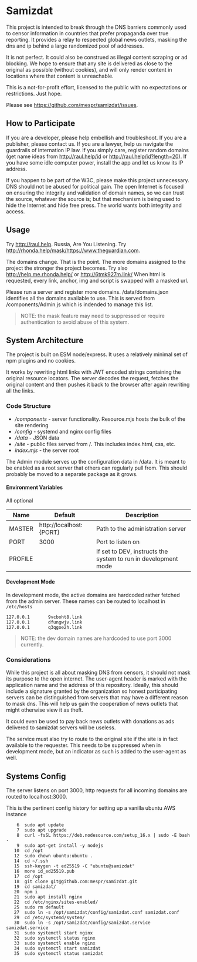 # Samizdat

This project is intended to break through the DNS barriers commonly used
to censor information in countries that prefer propaganda over true reporting.
It provides a relay to respected global news outlets, masking the dns and ip
behind a large randomized pool of addresses.

It is not perfect. It could also be construed as illegal content scraping or
ad blocking. We hope to ensure that any site is delivered as close
to the original as possible (without cookies), and will only render content
in locations where that content is unreachable.

This is a not-for-profit effort, licensed to the public with no expectations
or restrictions. Just hope.

Please see https://github.com/mespr/samizdat/issues.

## How to Participate
If you are a developer, please help embellish and troubleshoot. If you are a
publisher, please contact us. If you are a lawyer, help us navigate the guardrails
of internation IP law. If you simply care, register random domains (get name
ideas from http://raul.help/id or http://raul.help/id?length=20). If you have
some idle computer power, install the app and let us know its IP address.

If you happen to be part of the W3C, please make this project unnecessary.
DNS should not be abused for political gain. The open Internet is focused on
ensuring the integrity and validation of domain names, so we can trust the
source, whatever the source is; but that mechanism is being used to hide the
Internet and hide free press. The world wants both integrity and access.


## Usage

Try http://raul.help. Russia, Are You Listening. Try http://rhonda.help/mask/https://www.theguardian.com.

The domains change. That is the point. The more domains assigned to the project
the stronger the project becomes. Try also http://help.me.rhonda.help/ or http://6tmk927m.link/
When html is requested, every link, anchor, img and script is swapped with a masked url.

Please run a server and register more domains. /data/domains.json identifies
all the domains available to use. This is served from /components/Admin.js
which is indended to manage this list.

>NOTE: the mask feature may need to suppressed or require authentication to avoid
> abuse of this system.

## System Architecture
The project is built on ESM node/express. It uses a relatively minimal set of 
npm plugins and no cookies.

It works by rewriting html links with JWT encoded strings containing the original
resource locators. The server decodes the request, fetches the original content
and then pushes it back to the browser after again rewriting all the links.

### Code Structure
* */components* - server functionality. Resource.mjs hosts the bulk of the site rendering
* */config* - systemd and nginx config files
* */data* - JSON data
* */site* - public files served from /. This includes index.html, css, etc.
* *index.mjs* - the server root 

The Admin module serves up the configuration data in /data. It is meant
to be enabled as a root server that others can regularly pull from. This
should probably be moved to a separate package as it grows.

#### Environment Variables
All optional

| Name    | Default                 | Description                                                    |
|---------|-------------------------|----------------------------------------------------------------|
| MASTER  | http://localhost:{PORT} | Path to the administration server                              |
| PORT    | 3000                    | Port to listen on                                              |
| PROFILE |                         | If set to DEV, instructs the system to run in development mode |

#### Development Mode
In development mode, the active domains are hardcoded rather fetched from the
admin server. These names can be routed to localhost in `/etc/hosts`
```shell
127.0.0.1       9vcboht8.link
127.0.0.1       dfungwjv.link
127.0.0.1       q3qgoe2h.link
```
>NOTE: the dev domain names are hardcoded to use port 3000 currently.
### Considerations

While this project is all about masking DNS from censors,
it should not mask its purpose to the open internet. The user-agent
header is marked with the application name and the address of this
repository. Ideally, this should include a signature granted
by the organization so honest participating servers can be 
distinguished from servers that may have a different reason to
mask dns. This will help us gain the cooperation of news outlets 
that might otherwise view it as theft.

It could even be used to pay back news outlets with donations as ads
delivered to samizdat servers will be useless.

The service must also try to route to the original site if the site
is in fact available to the requester. This needs to be suppressed
when in development mode, but an indicator as such is added to the
user-agent as well.

## Systems Config
The server listens on port 3000, http requests for all incoming domains are
routed to localhost:3000.

This is the pertinent config history for setting up a vanilla ubuntu AWS instance

```shell
    6  sudo apt update
    7  sudo apt upgrade
    8  curl -fsSL https://deb.nodesource.com/setup_16.x | sudo -E bash -
    9  sudo apt-get install -y nodejs
   10  cd /opt
   12  sudo chown ubuntu:ubuntu .
   14  cd ~/.ssh
   15  ssh-keygen -t ed25519 -C "ubuntu@samizdat"
   16  more id_ed25519.pub 
   17  cd /opt
   18  git clone git@github.com:mespr/samizdat.git
   19  cd samizdat/
   20  npm i
   21  sudo apt install nginx
   22  cd /etc/nginx/sites-enabled/
   25  sudo rm default
   27  sudo ln -s /opt/samizdat/config/samizdat.conf samizdat.conf
   29  cd /etc/systemd/system/
   30  sudo ln -s /opt/samizdat/config/samizdat.service samizdat.service
   31  sudo systemctl start nginx
   32  sudo systemctl status nginx
   33  sudo systemctl enable nginx
   34  sudo systemctl start samizdat
   35  sudo systemctl status samizdat
```
